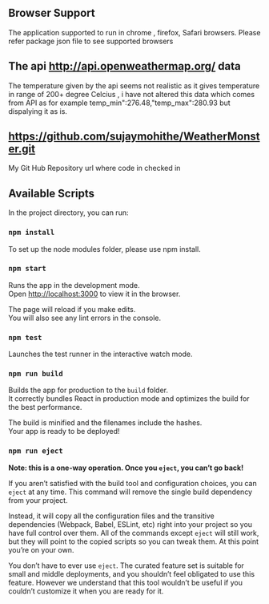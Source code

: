 ## Browser Support
The application supported to run in chrome , firefox, Safari browsers. Please refer package json file to see supported browsers

## The api http://api.openweathermap.org/ data
The temperature given by the api seems not realistic as it gives temperature in range of 200+ degree Celcius , i have not altered this data which comes from API as for example temp_min":276.48,"temp_max":280.93 but dispalying it as is.

## https://github.com/sujaymohithe/WeatherMonster.git
My Git Hub Repository url where code in checked in

## Available Scripts

In the project directory, you can run:

### `npm install`

To set up the node modules folder, please use npm install.<br />

### `npm start`

Runs the app in the development mode.<br />
Open [http://localhost:3000](http://localhost:3000) to view it in the browser.

The page will reload if you make edits.<br />
You will also see any lint errors in the console.

### `npm test`

Launches the test runner in the interactive watch mode.<br />

### `npm run build`

Builds the app for production to the `build` folder.<br />
It correctly bundles React in production mode and optimizes the build for the best performance.

The build is minified and the filenames include the hashes.<br />
Your app is ready to be deployed!

### `npm run eject`

**Note: this is a one-way operation. Once you `eject`, you can’t go back!**

If you aren’t satisfied with the build tool and configuration choices, you can `eject` at any time. This command will remove the single build dependency from your project.

Instead, it will copy all the configuration files and the transitive dependencies (Webpack, Babel, ESLint, etc) right into your project so you have full control over them. All of the commands except `eject` will still work, but they will point to the copied scripts so you can tweak them. At this point you’re on your own.

You don’t have to ever use `eject`. The curated feature set is suitable for small and middle deployments, and you shouldn’t feel obligated to use this feature. However we understand that this tool wouldn’t be useful if you couldn’t customize it when you are ready for it.
